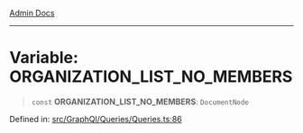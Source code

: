 [Admin Docs](/)

---

# Variable: ORGANIZATION_LIST_NO_MEMBERS

> `const` **ORGANIZATION_LIST_NO_MEMBERS**: `DocumentNode`

Defined in: [src/GraphQl/Queries/Queries.ts:86](https://github.com/PalisadoesFoundation/talawa-admin/blob/main/src/GraphQl/Queries/Queries.ts#L86)
